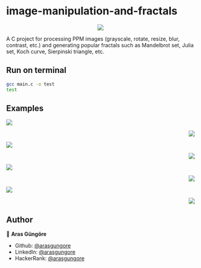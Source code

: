# image-manipulation-and-fractals
<p align="center"><img src=https://github.com/arasgungore/image-manipulation-and-fractals/blob/master/jpg/all_in_1.jpg></p>

A C project for processing PPM images (grayscale, rotate, resize, blur, contrast, etc.) and generating popular fractals such as Mandelbrot set, Julia set, Koch curve, Sierpinski triangle, etc.

## Run on terminal

```sh
gcc main.c -o test
test
```

## Examples

<p align="left"><img src=https://github.com/arasgungore/image-manipulation-and-fractals/blob/master/jpg/west_1.jpg></p>
<p align="right"><img src=https://github.com/arasgungore/image-manipulation-and-fractals/blob/master/jpg/west_1_negative.jpg></p>
<p align="left"><img src=https://github.com/arasgungore/image-manipulation-and-fractals/blob/master/jpg/west_1_grayscale.jpg></p>
<p align="right"><img src=https://github.com/arasgungore/image-manipulation-and-fractals/blob/master/jpg/west_1_sepia.jpg></p>
<p align="left"><img src=https://github.com/arasgungore/image-manipulation-and-fractals/blob/master/jpg/west_1_brightness_50.jpg></p>
<p align="right"><img src=https://github.com/arasgungore/image-manipulation-and-fractals/blob/master/jpg/west_1_contrast_50.jpg></p>
<p align="left"><img src=https://github.com/arasgungore/image-manipulation-and-fractals/blob/master/jpg/west_1_hue_135.jpg></p>
<p align="right"><img src=https://github.com/arasgungore/image-manipulation-and-fractals/blob/master/jpg/west_1_blurred_3.jpg></p>

## Author

👤 **Aras Güngöre**

* Github: [@arasgungore](https://github.com/arasgungore)
* LinkedIn: [@arasgungore](https://www.linkedin.com/in/arasgungore)
* HackerRank: [@arasgungore](https://www.hackerrank.com/arasgungore)
